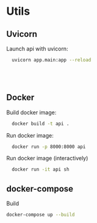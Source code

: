 # Utils

## Uvicorn
Launch api with uvicorn:
```sh
  uvicorn app.main:app --reload
```
<br><br>

## Docker
Build docker image:
```sh
  docker build -t api .
```

Run docker image:
```sh
  docker run -p 8000:8000 api
```

Run docker image (interactively)
```sh
  docker run -it api sh
```

## docker-compose

Build
```sh
docker-compose up --build
```

